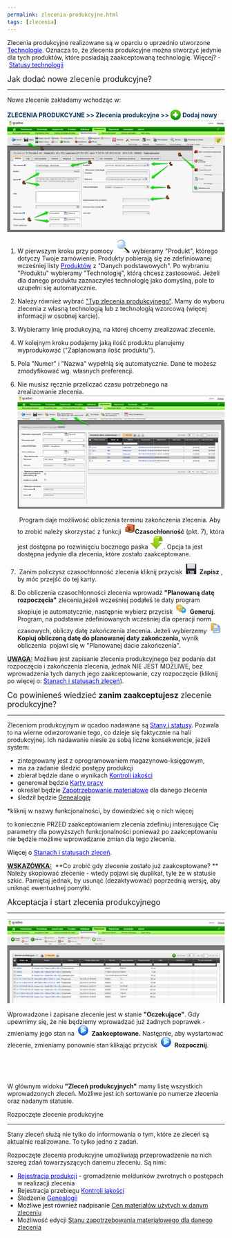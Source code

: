 ```yaml
--- 
permalink: zlecenia-produkcyjne.html 
tags: [zlecenia]
---
```

 Zlecenia produkcyjne realizowane są w oparciu o uprzednio utworzone [<font color="#0000ff">Technologie</font>](/technologie-szczegoly). Oznacza to, że zlecenia produkcyjne można stworzyć jedynie dla tych produktów, które posiadają zaakceptowaną technologię. Więcej? -&nbsp;[<font color="#0000ff">Statusy technologii</font>](/statusy-technologii)
  

  

<font size="4">Jak dodać nowe zlecenie produkcyjne?</font>

* * *

Nowe zlecenie zakładamy wchodząc w:

  

<font color="#073763"><b>ZLECENIA PRODUKCYJNE &gt;&gt; Zlecenia produkcyjne &gt;&gt; </b><img border="0" src="/images/newIcon24.png" style="vertical-align:-6px"> <b>Dodaj nowy</b></font>
![](/images/planowanie-%20zlecenia%20produkcyjne-%20g%C5%82%C3%B3wna-%20strza%C5%82ki.png)
1. W pierwszym kroku przy pomocy&nbsp; ![](/images/lupka.png)&nbsp;wybieramy "Produkt", którego dotyczy Twoje zamówienie. Produkty pobierają się ze zdefiniowanej wcześniej listy [<font color="#0000ff">Produktów</font>](/produkty)&nbsp;z "Danych podstawowych". Po wybraniu "Produktu" wybieramy "Technologię", którą chcesz zastosować. Jeżeli dla danego produktu zaznaczyłeś technologię jako domyślną, pole to uzupełni się automatycznie.  
  
2. Należy również wybrać&nbsp;["Typ zlecenia produkcyjnego"](/typy-zlecen). Mamy do wyboru zlecenia z własną technologią lub z technologią wzorcową (więcej informacji w osobnej karcie).&nbsp;&nbsp;  
  
3. Wybieramy linię produkcyjną, na której chcemy zrealizować zlecenie.  
  
4. W kolejnym kroku podajemy jaką ilość produktu planujemy wyprodukować ("Zaplanowana ilość produktu").  
  
5. Pola&nbsp;"Numer"&nbsp;i&nbsp;"Nazwa"&nbsp;wypełnią się automatycznie. Dane te możesz zmodyfikować wg. własnych preferencji.  
  
6. Nie musisz ręcznie przeliczać czasu potrzebnego na zrealizowanie&nbsp;zlecenia. ![](/images/czasoch%C5%82onno%C5%9B%C4%87-%20strza%C5%82ki.png)
    
    &nbsp;Program daje możliwość obliczenia terminu zakończenia zlecenia. Aby to zrobić należy skorzystać z funkcji&nbsp; **![](/images/iconProducts24.png)Czasochłonność**&nbsp;(pkt. 7), która jest dostępna po rozwinięciu bocznego paska ![](/images/dropdownIcon32.png). Opcja ta jest dostępna jedynie dla zlecenia, które&nbsp;zostało zaakceptowane.&nbsp;  
  
7. &nbsp;Zanim policzysz czasochłonność zlecenia kliknij przycisk&nbsp; ![](/images/saveIcon24.png)&nbsp; **Zapisz** , by móc przejść do tej karty.  
  
8. Do obliczenia czasochłonności zlecenia wprowadź **"Planowaną datę rozpoczęcia"** zlecenia,jeżeli wcześniej podałeś te daty program skopiuje je automatycznie, następnie wybierz przycisk&nbsp; ![](/images/generateIcon24.png)&nbsp; **Generuj**. Program, na podstawie zdefiniowanych wcześniej dla operacji norm czasowych, obliczy datę zakończenia zlecenia. Jeżeli wybierzemy&nbsp; ![](/images/copyIcon24.png)&nbsp; **Kopiuj obliczoną datę do planowanej daty zakończenia,** wynik obliczenia &nbsp;pojawi się w "Planowanej dacie zakończenia". &nbsp;

  
  

<u><b>UWAGA:</b></u> Możliwe jest zapisanie zlecenia produkcyjnego bez podania dat rozpoczęcia i zakończenia zlecenia, jednak NIE JEST MOŻLIWE, bez wprowadzenia tych danych jego zaakceptowanie, czy rozpoczęcie (kliknij po więcej o:&nbsp;[<font color="#0000ff">Stanach i statusach zleceń</font>](/stany-i-statusy-zlecen)).

  

<font size="4">Co powinieneś wiedzieć <b>zanim zaakceptujesz</b> zlecenie produkcyjne?</font>

* * *
  

Zleceniom produkcyjnym w qcadoo nadawane są [<font color="#0000ff">Stany i statusy</font>](/stany-i-statusy-zlecen). Pozwala to na wierne odwzorowanie tego, co dzieje się faktycznie na hali produkcyjnej. Ich nadawanie niesie ze sobą liczne konsekwencje, jeżeli system:  

- zintegrowany jest z oprogramowaniem magazynowo-księgowym,
- ma za zadanie śledzić postępy produkcji
- zbierał będzie dane o wynikach [<font color="#0000ff">Kontroli jakości</font>](/kontrola-jakosci)
- generował będzie [<font color="#0000ff">Karty pracy</font>](/karty-pracy)
- określał będzie [<font color="#0000ff">Zapotrzebowanie materiałowe</font>](/zapotrzebowanie-materialowe)&nbsp;dla danego zlecenia
- śledził będzie <font color="#0000ff"><a href="/genealogia">Genealogię</a></font>

\*kliknij w nazwy funkcjonalności, by dowiedzieć się o nich więcej

  

to koniecznie PRZED zaakceptowaniem zlecenia zdefiniuj interesujące Cię parametry dla powyższych funkcjonalności ponieważ po zaakceptowaniu nie będzie możliwe wprowadzanie zmian dla tego zlecenia.

  

<font color="#000000">Więcej o </font><font color="#0000ff"><a href="/stany-i-statusy-zlecen" target="_blank"><font color="#0000ff">Stanach i statusach zleceń</font></a>.</font>

  

<u style="font-weight:bold">
            <b>WSKAZÓWKA:</b></u>&nbsp; **Co zrobić gdy zlecenie zostało już zaakceptowane?&nbsp;**
Należy skopiować zlecenie - wtedy pojawi się duplikat, tyle że w statusie szkic. Pamiętaj jednak, by usunąć (dezaktywować) poprzednią wersję, aby uniknąć ewentualnej pomyłki.

  

  

<font size="4">Akceptacja i start zlecenia produkcyjnego</font>

* * *

[![](/images/Zlecenia%20produkcyjne-%20widok%20g%C5%82%C3%B3wny.png)](/images/Zlecenia%20produkcyjne-%20widok%20g%C5%82%C3%B3wny.png)
  

  

Wprowadzone i zapisane zlecenie jest w stanie **"Oczekujące"**. Gdy upewnimy się, że nie będziemy wprowadzać już żadnych poprawek - zmieniamy jego stan na&nbsp; ![](/images/startIcon24.png)&nbsp; **Zaakceptowane.** Następnie, aby wystartować zlecenie, zmieniamy ponownie stan klikając przycisk&nbsp; ![](/images/startIcon24.png)&nbsp; **Rozpocznij**.&nbsp;

  

<font face="'courier new', monospace"><br>
    </font>

<font face="'courier new', monospace"><br>
    </font>

W głównym widoku **"Zleceń produkcyjnych"** mamy listę wszystkich wprowadzonych zleceń. Możliwe jest ich sortowanie po numerze zlecenia oraz nadanym statusie.&nbsp;

  
  
  
  

Rozpoczęte zlecenie produkcyjne

* * *
 Stany zleceń służą nie tylko do informowania o tym, które ze zleceń są aktualnie realizowane. To tylko jedno z zadań.

  

Rozpoczęte zlecenia produkcyjne umożliwiają przeprowadzenie na nich szereg zdań towarzyszących danemu zleceniu. Są nimi:

- [<font color="#0000ff">Rejestracja produkcji</font>](/rejestracja)&nbsp;- gromadzenie meldunków zwrotnych o postępach w realizacji zlecenia
- Rejestracja przebiegu [<font color="#0000ff">Kontroli jakości</font>](/kontrola-jakosci)
- Śledzenie [<font color="#0000ff">Genealogii</font>](/genealogia)
- <font color="#000000">Możliwe jest również nadpisanie </font><font color="#0000ff"><a href="/ceny-materialow-dla-zlecenia">Cen materiałów użytych w danym zleceniu</a></font>
- Możliwość edycji [Stanu zapotrzebowania materiałowego dla danego zlecenia](/zmiana-stanu-zapotrzebowania)

